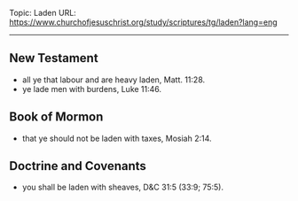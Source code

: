 Topic: Laden
URL: https://www.churchofjesuschrist.org/study/scriptures/tg/laden?lang=eng

---

## New Testament

- all ye that labour and are heavy laden, Matt. 11:28.
- ye lade men with burdens, Luke 11:46.

## Book of Mormon

- that ye should not be laden with taxes, Mosiah 2:14.

## Doctrine and Covenants

- you shall be laden with sheaves, D&C 31:5 (33:9; 75:5).

